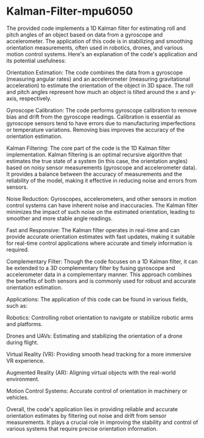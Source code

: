# Kalman-Filter-mpu6050




The provided code implements a 1D Kalman filter for estimating roll and pitch angles of an object based on data from a gyroscope and accelerometer. The application of this code is in stabilizing and smoothing orientation measurements, often used in robotics, drones, and various motion control systems. Here's an explanation of the code's application and its potential usefulness:


Orientation Estimation: The code combines the data from a gyroscope (measuring angular rates) and an accelerometer (measuring gravitational acceleration) to estimate the orientation of the object in 3D space. The roll and pitch angles represent how much an object is tilted around the x and y-axis, respectively.


Gyroscope Calibration: The code performs gyroscope calibration to remove bias and drift from the gyroscope readings. Calibration is essential as gyroscope sensors tend to have errors due to manufacturing imperfections or temperature variations. Removing bias improves the accuracy of the orientation estimation.


Kalman Filtering: The core part of the code is the 1D Kalman filter implementation. Kalman filtering is an optimal recursive algorithm that estimates the true state of a system (in this case, the orientation angles) based on noisy sensor measurements (gyroscope and accelerometer data). It provides a balance between the accuracy of measurements and the reliability of the model, making it effective in reducing noise and errors from sensors.


Noise Reduction: Gyroscopes, accelerometers, and other sensors in motion control systems can have inherent noise and inaccuracies. The Kalman filter minimizes the impact of such noise on the estimated orientation, leading to smoother and more stable angle readings.


Fast and Responsive: The Kalman filter operates in real-time and can provide accurate orientation estimates with fast updates, making it suitable for real-time control applications where accurate and timely information is required.


Complementary Filter: Though the code focuses on a 1D Kalman filter, it can be extended to a 3D complementary filter by fusing gyroscope and accelerometer data in a complementary manner. This approach combines the benefits of both sensors and is commonly used for robust and accurate orientation estimation.



Applications: The application of this code can be found in various fields, such as:

Robotics: Controlling robot orientation to navigate or stabilize robotic arms and platforms.

Drones and UAVs: Estimating and stabilizing the orientation of a drone during flight.

Virtual Reality (VR): Providing smooth head tracking for a more immersive VR experience.

Augmented Reality (AR): Aligning virtual objects with the real-world environment.

Motion Control Systems: Accurate control of orientation in machinery or vehicles.

Overall, the code's application lies in providing reliable and accurate orientation estimates by filtering out noise and drift from sensor measurements. It plays a crucial role in improving the stability and control of various systems that require precise orientation information.
